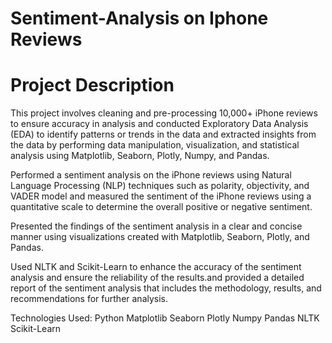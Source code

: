 # Sentiment-Analysis on Iphone Reviews


# Project Description
This project involves cleaning and pre-processing 10,000+ iPhone reviews to ensure accuracy in analysis and conducted Exploratory Data Analysis (EDA) to identify patterns or trends in the data and extracted insights from the data by performing data manipulation, visualization, and statistical analysis using Matplotlib, Seaborn, Plotly, Numpy, and Pandas.

Performed a sentiment analysis on the iPhone reviews using Natural Language Processing (NLP) techniques such as polarity, objectivity, and VADER model and measured the sentiment of the iPhone reviews using a quantitative scale to determine the overall positive or negative sentiment.

Presented the findings of the sentiment analysis in a clear and concise manner using visualizations created with Matplotlib, Seaborn, Plotly, and Pandas.

Used NLTK and Scikit-Learn to enhance the accuracy of the sentiment analysis and ensure the reliability of the results.and provided a detailed report of the sentiment analysis that includes the methodology, results, and recommendations for further analysis.

Technologies Used:
Python
Matplotlib
Seaborn
Plotly
Numpy
Pandas
NLTK
Scikit-Learn
